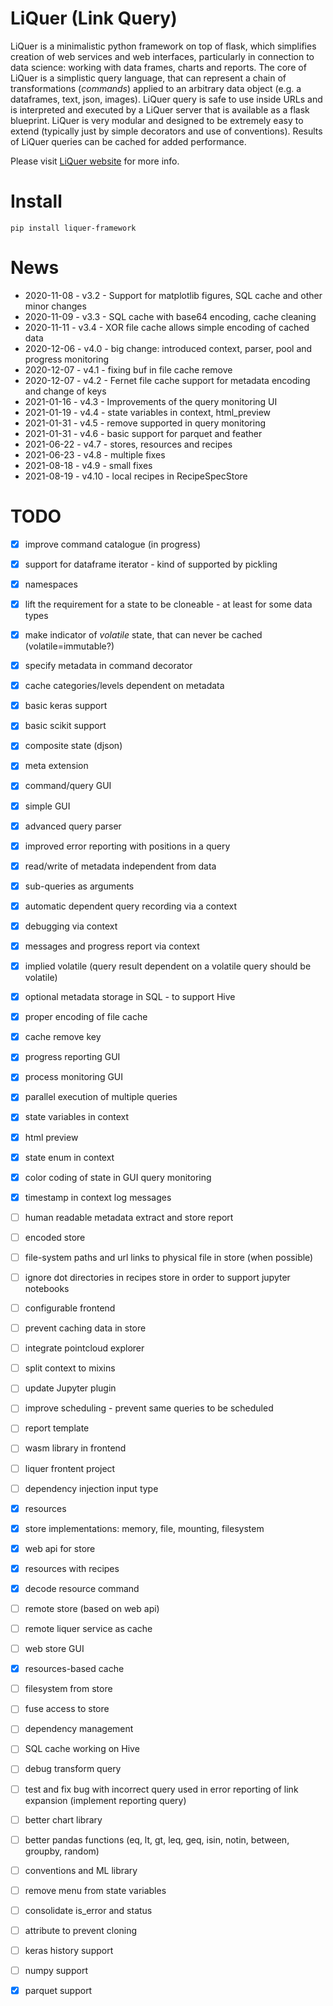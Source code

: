 # LiQuer (Link Query) 

LiQuer is a minimalistic python framework on top of flask, which simplifies creation of web services and web interfaces,
particularly in connection to data science: working with data frames, charts and reports.
The core of LiQuer is a simplistic query language, that can represent a chain of transformations (*commands*)
applied to an arbitrary data object (e.g. a dataframes, text, json, images). LiQuer query is safe to use inside URLs
and is interpreted and executed by a LiQuer server that is available as a flask blueprint.
LiQuer is very modular and designed to be extremely easy to extend (typically just by simple decorators and use of conventions).
Results of LiQuer queries can be cached for added performance.

Please visit [LiQuer website](https://orest-d.github.io/liquer/) for more info.

# Install

```
pip install liquer-framework
```

# News

- 2020-11-08 - v3.2  - Support for matplotlib figures, SQL cache and other minor changes
- 2020-11-09 - v3.3  - SQL cache with base64 encoding, cache cleaning
- 2020-11-11 - v3.4  - XOR file cache allows simple encoding of cached data
- 2020-12-06 - v4.0  - big change: introduced context, parser, pool and progress monitoring
- 2020-12-07 - v4.1  - fixing buf in file cache remove
- 2020-12-07 - v4.2  - Fernet file cache support for metadata encoding and change of keys
- 2021-01-16 - v4.3  - Improvements of the query monitoring UI
- 2021-01-19 - v4.4  - state variables in context, html_preview
- 2021-01-31 - v4.5  - remove supported in query monitoring
- 2021-01-31 - v4.6  - basic support for parquet and feather
- 2021-06-22 - v4.7  - stores, resources and recipes
- 2021-06-23 - v4.8  - multiple fixes
- 2021-08-18 - v4.9  - small fixes
- 2021-08-19 - v4.10 - local recipes in RecipeSpecStore

# TODO

- [x] improve command catalogue (in progress)
- [x] support for dataframe iterator - kind of supported by pickling
- [x] namespaces
- [x] lift the requirement for a state to be cloneable - at least for some data types
- [x] make indicator of *volatile* state, that can never be cached (volatile=immutable?)
- [x] specify metadata in command decorator
- [x] cache categories/levels dependent on metadata
- [x] basic keras support
- [x] basic scikit support
- [x] composite state (djson)
- [x] meta extension
- [x] command/query GUI
- [x] simple GUI

- [x] advanced query parser
- [x] improved error reporting with positions in a query
- [x] read/write of metadata independent from data

- [x] sub-queries as arguments
- [x] automatic dependent query recording via a context
- [x] debugging via context
- [x] messages and progress report via context
- [x] implied volatile (query result dependent on a volatile query should be volatile)

- [x] optional metadata storage in SQL - to support Hive
- [x] proper encoding of file cache
- [x] cache remove key 

- [x] progress reporting GUI
- [x] process monitoring GUI
- [x] parallel execution of multiple queries

- [x] state variables in context
- [x] html preview
- [x] state enum in context
- [x] color coding of state in GUI query monitoring

- [x] timestamp in context log messages
- [ ] human readable metadata extract and store report
- [ ] encoded store
- [ ] file-system paths and url links to physical file in store (when possible) 
- [ ] ignore dot directories in recipes store in order to support jupyter notebooks
- [ ] configurable frontend
- [ ] prevent caching data in store
- [ ] integrate pointcloud explorer
- [ ] split context to mixins
- [ ] update Jupyter plugin

- [ ] improve scheduling - prevent same queries to be scheduled
- [ ] report template
- [ ] wasm library in frontend
- [ ] liquer frontent project

- [ ] dependency injection input type
- [x] resources
- [x] store implementations: memory, file, mounting, filesystem
- [x] web api for store
- [x] resources with recipes
- [x] decode resource command
- [ ] remote store (based on web api)
- [ ] remote liquer service as cache
- [ ] web store GUI
- [x] resources-based cache
- [ ] filesystem from store
- [ ] fuse access to store
- [ ] dependency management

- [ ] SQL cache working on Hive
- [ ] debug transform query
- [ ] test and fix bug with incorrect query used in error reporting of link expansion (implement reporting query)

- [ ] better chart library
- [ ] better pandas functions (eq, lt, gt, leq, geq, isin, notin, between, groupby, random)
- [ ] conventions and ML library 

- [ ] remove menu from state variables
- [ ] consolidate is_error and status

- [ ] attribute to prevent cloning
- [ ] keras history support
- [ ] numpy support
- [x] parquet support
